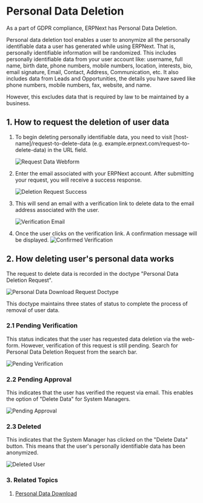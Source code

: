 <!--add breadcrumbs-->

# Personal Data Deletion

As a part of GDPR compliance, ERPNext has Personal Data Deletion.

Personal data deletion tool enables a user to anonymize all the personally identifiable data a user has generated while using ERPNext. That is, personally identifiable information will be randomized. This includes personally identifiable data from your user account like: username, full name, birth date, phone numbers, mobile numbers, location, interests, bio, email signature, Email, Contact, Address, Communication, etc. It also includes data from Leads and Opportunities, the details you have saved like phone numbers, mobile numbers, fax, website, and name.

However, this excludes data that is required by law to be maintained by a business.

## 1. How to request the deletion of user data

1. To begin deleting personally identifiable data, you need to visit [host-name]/request-to-delete-data (e.g. example.erpnext.com/request-to-delete-data) in the URL field.

    <img class="screenshot" alt="Request Data Webform" src="{{docs_base_url}}/v13/assets/img/setup/personal-data-deletion-request/request-to-delete-data-webform.png">

2. Enter the email associated with your ERPNext account. After submitting your request, you will receive a success response.

    <img class="screenshot" alt="Deletion Request Success" src="{{docs_base_url}}/v13/assets/img/setup/personal-data-deletion-request/deletion-request-success.png">

3. This will send an email with a verification link to delete data to the email address associated with the user.

    <img class="screenshot" alt="Verification Email" src="{{docs_base_url}}/v13/assets/img/setup/personal-data-deletion-request/verification-email.png">

4. Once the user clicks on the verification link. A confirmation message will be displayed.
    <img class="screenshot" alt="Confirmed Verification" src="{{docs_base_url}}/v13/assets/img/setup/personal-data-deletion-request/confirmed-verification.png">

## 2. How deleting user's personal data works

The request to delete data is recorded in the doctype "Personal Data Deletion Request".

<img class="screenshot" alt="Personal Data Download Request Doctype" src="{{docs_base_url}}/v13/assets/img/setup/personal-data-deletion-request/personal-data-deletion-request-doctype.png">

This doctype maintains three states of status to complete the process of removal of user data.

### 2.1 Pending Verification
This status indicates that the user has requested data deletion via the web-form. However, verification of this request is still pending. Search for Personal Data Deletion Request from the search bar.

<img class="screenshot" alt="Pending Verification" src="{{docs_base_url}}/v13/assets/img/setup/personal-data-deletion-request/pending-verification.png">

### 2.2 Pending Approval
This indicates that the user has verified the request via email. This enables the option of "Delete Data" for System Managers.

<img class="screenshot" alt="Pending Approval" src="{{docs_base_url}}/v13/assets/img/setup/personal-data-deletion-request/pending-approval.png">

### 2.3 Deleted
This indicates that the System Manager has clicked on the "Delete Data" button. This means that the user's personally identifiable data has been anonymized.

<img class="screenshot" alt="Deleted User" src="{{docs_base_url}}/v13/assets/img/setup/personal-data-deletion-request/deleted-user.png">

### 3. Related Topics
1. [Personal Data Download](/docs/v13/user/manual/en/setting-up/personal-data-download)


